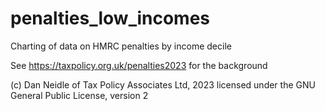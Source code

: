 # penalties_low_incomes
Charting of data on HMRC penalties by income decile

See https://taxpolicy.org.uk/penalties2023 for the background

(c) Dan Neidle of Tax Policy Associates Ltd, 2023 licensed under the GNU General Public License, version 2
